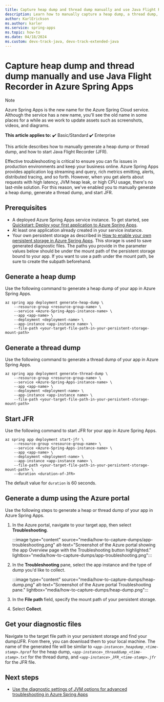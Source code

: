 ```yaml
---
title: Capture heap dump and thread dump manually and use Java Flight Recorder in Azure Spring Apps
description: Learn how to manually capture a heap dump, a thread dump, or start Java Flight Recorder.
author: KarlErickson
ms.author: karler
ms.service: spring-apps
ms.topic: how-to
ms.date: 04/18/2024
ms.custom: devx-track-java, devx-track-extended-java
---
```


# Capture heap dump and thread dump manually and use Java Flight Recorder in Azure Spring Apps

> [!NOTE]
> Azure Spring Apps is the new name for the Azure Spring Cloud service. Although the service has a new name, you'll see the old name in some places for a while as we work to update assets such as screenshots, videos, and diagrams.

**This article applies to:** ✔️ Basic/Standard ✔️ Enterprise

This article describes how to manually generate a heap dump or thread dump, and how to start Java Flight Recorder (JFR).

Effective troubleshooting is critical to ensure you can fix issues in production environments and keep your business online. Azure Spring Apps provides application log streaming and query, rich metrics emitting, alerts, distributed tracing, and so forth. However, when you get alerts about requests with high latency, JVM heap leak, or high CPU usage, there's no last-mile solution. For this reason, we've enabled you to manually generate a heap dump, generate a thread dump, and start JFR.

## Prerequisites

* A deployed Azure Spring Apps service instance. To get started, see [Quickstart: Deploy your first application to Azure Spring Apps](quickstart.md).
* At least one application already created in your service instance.
* Your own persistent storage as described in [How to enable your own persistent storage in Azure Spring Apps](how-to-custom-persistent-storage.md). This storage is used to save generated diagnostic files. The paths you provide in the parameter values below should be under the mount path of the persistent storage bound to your app. If you want to use a path under the mount path, be sure to create the subpath beforehand.

## Generate a heap dump

Use the following command to generate a heap dump of your app in Azure Spring Apps.

```azurecli
az spring app deployment generate-heap-dump \
    --resource-group <resource-group-name> \
    --service <Azure-Spring-Apps-instance-name> \
    --app <app-name> \
    --deployment <deployment-name> \
    --app-instance <app-instance name> \
    --file-path <your-target-file-path-in-your-persistent-storage-mount-path>
```

## Generate a thread dump

Use the following command to generate a thread dump of your app in Azure Spring Apps.

```azurecli
az spring app deployment generate-thread-dump \
    --resource-group <resource-group-name> \
    --service <Azure-Spring-Apps-instance-name> \
    --app <app-name> \
    --deployment <deployment-name> \
    --app-instance <app-instance name> \
    --file-path <your-target-file-path-in-your-persistent-storage-mount-path>
```

## Start JFR

Use the following command to start JFR for your app in Azure Spring Apps.

```azurecli
az spring app deployment start-jfr \
    --resource-group <resource-group-name> \
    --service <Azure-Spring-Apps-instance-name> \
    --app <app-name> \
    --deployment <deployment-name> \
    --app-instance <app-instance name> \
    --file-path <your-target-file-path-in-your-persistent-storage-mount-path> \
    --duration <duration-of-JFR>
```

The default value for `duration` is 60 seconds.

## Generate a dump using the Azure portal

Use the following steps to generate a heap or thread dump of your app in Azure Spring Apps.

1. In the Azure portal, navigate to your target app, then select **Troubleshooting**.

   :::image type="content" source="media/how-to-capture-dumps/app-troubleshooting.png" alt-text="Screenshot of the Azure portal showing the app Overview page with the Troubleshooting button highlighted." lightbox="media/how-to-capture-dumps/app-troubleshooting.png":::

1. In the **Troubleshooting** pane, select the app instance and the type of dump you'd like to collect.

   :::image type="content" source="media/how-to-capture-dumps/heap-dump.png" alt-text="Screenshot of the Azure portal Troubleshooting pane." lightbox="media/how-to-capture-dumps/heap-dump.png":::

1. In the **File path** field, specify the mount path of your persistent storage.
1. Select **Collect**.

## Get your diagnostic files

Navigate to the target file path in your persistent storage and find your dump/JFR. From there, you can download them to your local machine. The name of the generated file will be similar to *`<app-instance>_heapdump_<time-stamp>.hprof`* for the heap dump, *`<app-instance>_threaddump_<time-stamp>.txt`* for the thread dump, and *`<app-instance>_JFR_<time-stamp>.jfr`* for the JFR file.

## Next steps

* [Use the diagnostic settings of JVM options for advanced troubleshooting in Azure Spring Apps](how-to-dump-jvm-options.md)
